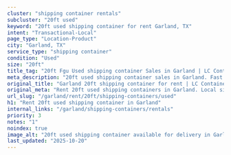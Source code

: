 ```yaml
---
cluster: "shipping container rentals"
subcluster: "20ft used"
keyword: "20ft used shipping container for rent Garland, TX"
intent: "Transactional-Local"
page_type: "Location-Product"
city: "Garland, TX"
service_type: "shipping container"
condition: "Used"
size: "20ft"
title_tag: "20ft Fgu Used shipping container Sales in Garland | LC Container"
meta_description: "20ft used shipping container sales in Garland. Fast delivery, competitive pricing. Serving shipping containers area. Quote ID: KE7. Call (214) 524-4168 for your free quote today."
original_title: "Garland 20ft shipping container for rent | LC Container"
original_meta: "Rent 20ft used shipping containers in Garland. Local since 2003. Flexible rental terms. Same-week delivery available. Get your free quote — call (214) 524-41..."
url_slug: "/garland/rent/20ft/shipping-containers/used"
h1: "Rent 20ft used shipping container in Garland"
internal_links: "/garland/shipping-containers/rentals"
priority: 3
notes: "1"
noindex: true
image_alt: "20ft used shipping container available for delivery in Garland"
last_updated: "2025-10-20"
---
```


<!-- TODO: Add unique city/inventory copy, images, and internal links here. -->
